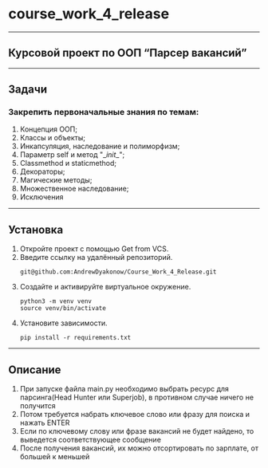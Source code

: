# course_work_4_release

___
## Курсовой проект по ООП “Парсер вакансий”

___
## Задачи
### Закрепить первоначальные знания по темам:
1. Концепция ООП;
2. Классы и объекты;
3. Инкапсуляция, наследование и полиморфизм;
4. Параметр self и метод "\__init__";
5. Classmethod и staticmethod;
6. Декораторы;
7. Магические методы;
8. Множественное наследование;
9. Исключения
___
## Установка

1. Откройте проект с помощью Get from VCS.
2. Введите ссылку на удалённый репозиторий. 
    ```
    git@github.com:AndrewDyakonow/Course_Work_4_Release.git
   ```
3. Создайте и активируйте виртуальное окружение.
    ```
    python3 -m venv venv
    source venv/bin/activate
   ```
4. Установите зависимости.
    ```
    pip install -r requirements.txt
   ```
___

## Описание

1. При запуске файла main.py необходимо выбрать ресурс для парсинга(Head Hunter или Superjob), в противном случае ничего не получится
2. Потом требуется набрать ключевое слово или фразу для поиска и нажать ENTER
3. Если по ключевому слову или фразе вакансий не будет найдено, то выведется соответствующее сообщение
4. После получения вакансий, их можно отсортировать по зарплате, от большей к меньшей
